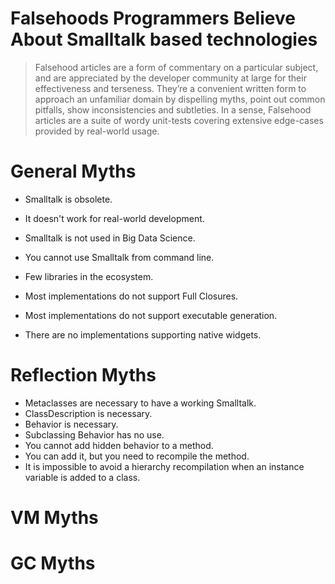 # Falsehoods Programmers Believe About Smalltalk based technologies

> Falsehood articles are a form of commentary on a particular subject, and are appreciated by the developer community at large for their effectiveness and terseness. They’re a convenient written form to approach an unfamiliar domain by dispelling myths, point out common pitfalls, show inconsistencies and subtleties.
> In a sense, Falsehood articles are a suite of wordy unit-tests covering extensive edge-cases provided by real-world usage.


# General Myths

  - Smalltalk is obsolete.
  - It doesn't work for real-world development.
  - Smalltalk is not used in Big Data Science.
  - You cannot use Smalltalk from command line.
  - Few libraries in the ecosystem.

  - Most implementations do not support Full Closures.
  - Most implementations do not support executable generation.
  - There are no implementations supporting native widgets.
  
# Reflection Myths
  
  - Metaclasses are necessary to have a working Smalltalk.
  - ClassDescription is necessary.
  - Behavior is necessary.
  - Subclassing Behavior has no use. 
  - You cannot add hidden behavior to a method.
  - You can add it, but you need to recompile the method.
  - It is impossible to avoid a hierarchy recompilation when an instance variable is added to a class.

# VM Myths

# GC Myths

